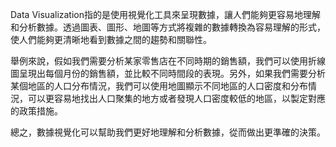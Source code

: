 Data Visualization指的是使用視覺化工具來呈現數據，讓人們能夠更容易地理解和分析數據。透過圖表、圖形、地圖等方式將複雜的數據轉換為容易理解的形式，使人們能夠更清晰地看到數據之間的趨勢和關聯性。

舉例來說，假如我們需要分析某家零售店在不同時期的銷售額，我們可以使用折線圖呈現出每個月份的銷售額，並比較不同時間段的表現。另外，如果我們需要分析某個地區的人口分布情況，我們可以使用地圖顯示不同地區的人口密度和分布情況，可以更容易地找出人口聚集的地方或者發現人口密度較低的地區，以製定對應的政策措施。

總之，數據視覺化可以幫助我們更好地理解和分析數據，從而做出更準確的決策。